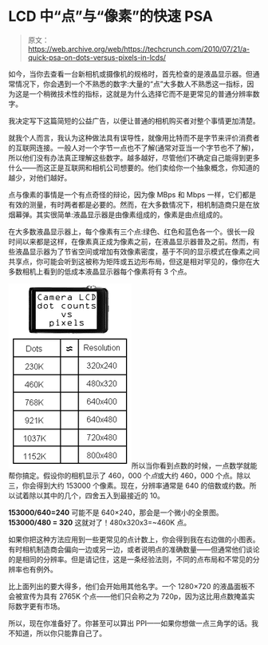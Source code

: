 # LCD 中“点”与“像素”的快速 PSA 

> 原文：<https://web.archive.org/web/https://techcrunch.com/2010/07/21/a-quick-psa-on-dots-versus-pixels-in-lcds/>

如今，当你去查看一台新相机或摄像机的规格时，首先检查的是液晶显示器。但通常情况下，你会遇到一个不熟悉的数字:大量的“点”大多数人不熟悉这一指标，因为这是一个稍微技术性的指标，这就是为什么选择它而不是更常见的普通分辨率数字。

我决定写下这篇简短的公益广告，以便让普通的相机购买者对整个事情更加清楚。

就我个人而言，我认为这种做法具有误导性，就像用比特而不是字节来评价消费者的互联网连接。一般人对一个字节一点也不了解(通常对亚当一个字节也不了解)，所以他们没有办法真正理解这些数字。越多越好，尽管他们不确定自己能得到更多什么——而这正是互联网和相机公司想要的。他们卖给你一个抽象概念，你知道的越少，对他们越好。

点与像素的事情是一个有点奇怪的辩论，因为像 MBps 和 Mbps 一样，它们都是有效的测量，有时两者都是必要的。然而，在大多数情况下，相机制造商只是在放烟幕弹。其实很简单:液晶显示器是由像素组成的，像素是由点组成的。

在大多数液晶显示器上，每个像素有三个点:绿色、红色和蓝色各一个。很长一段时间以来都是这样，在像素真正成为像素之前，在液晶显示器普及之前。然而，有些液晶显示器为了节省空间或增加有效像素密度，基于不同的显示模式在像素之间共享点，你可能会听到这被称为矩阵或五边形布局，但这是相对罕见的，像你在大多数相机上看到的低成本液晶显示器每个像素将有 3 个点。

![](img/ef6e52ff9c728638c23f8fb1de24d720.png "dots v pixels")所以当你看到点数的时候，一点数学就能帮你搞定。假设你的相机显示了 460，000 个*点*或大约 460，000 个点。除以三，你会得到大约 153000 个像素。现在，分辨率通常是 640 的倍数或约数。所以试着除以其中的几个，四舍五入到最接近的 10。

**153000/640=240**
可能不是 640×240，那会是一个微小的全景图。
**153000/480 = 320**
这就对了！480x320x3=~460K 点。

如果你把这种方法应用到一些更常见的点计数上，你会得到我在右边做的小图表。有时相机制造商会偏向一边或另一边，或者说明点的准确数量——但通常他们谈论的是相同的分辨率。但是请记住，这是一条经验法则，不同的点布局和不常见的分辨率也有例外。

比上面列出的要大得多，他们会开始用其他名字。一个 1280×720 的液晶面板不会被宣传为具有 2765K 个点——他们只会称之为 720p，因为这比用点数掩盖实际数字更有市场。

所以，现在你准备好了。你甚至可以算出 PPI——如果你想做一点三角学的话。我不知道，所以你只能靠自己了。
